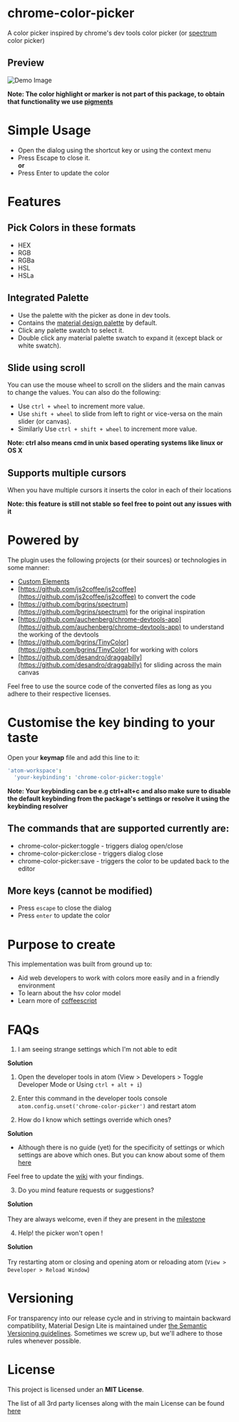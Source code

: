 # chrome-color-picker
A color picker inspired by chrome's dev tools color picker (or [spectrum](https://github.com/bgrins/spectrum) color picker)

## Preview
![Demo Image](https://raw.githubusercontent.com/puranjayjain/chrome-color-picker/master/demo.gif)

**Note: The color highlight or marker is not part of this package, to obtain that functionality we use [pigments](https://atom.io/packages/pigments)**

# Simple Usage
- Open the dialog using the shortcut key or using the context menu
- Press Escape to close it.
<br>**or**
- Press Enter to update the color

# Features
## Pick Colors in these formats
* HEX
* RGB
* RGBa
* HSL
* HSLa

## Integrated Palette
- Use the palette with the picker as done in dev tools.
- Contains the [material design palette](https://www.google.com/design/spec/style/color.html) by default.
- Click any palette swatch to select it.
- Double click any material palette swatch to expand it (except black or white swatch).

## Slide using scroll
You can use the mouse wheel to scroll on the sliders and the main canvas to change the values.
You can also do the following:
- Use `ctrl + wheel` to increment more value.
- Use `shift + wheel` to slide from left to right or vice-versa on the main slider (or canvas).
- Similarly Use `ctrl + shift + wheel` to increment more value.

**Note: ctrl also means cmd in unix based operating systems like linux or OS X**

## Supports multiple cursors
When you have multiple cursors it inserts the color in each of their locations

**Note: this feature is still not stable so feel free to point out any issues with it**

# Powered by
The plugin uses the following projects (or their sources) or technologies in some manner:
- [Custom Elements](http://www.html5rocks.com/en/tutorials/webcomponents/customelements)
- [https://github.com/js2coffee/js2coffee](https://github.com/js2coffee/js2coffee) to convert the code
- [https://github.com/bgrins/spectrum](https://github.com/bgrins/spectrum) for the original inspiration
- [https://github.com/auchenberg/chrome-devtools-app](https://github.com/auchenberg/chrome-devtools-app) to understand the working of the devtools
- [https://github.com/bgrins/TinyColor](https://github.com/bgrins/TinyColor) for working with colors
- [https://github.com/desandro/draggabilly](https://github.com/desandro/draggabilly) for sliding across the main canvas

Feel free to use the source code of the converted files as long as you adhere to their respective licenses.

# Customise the key binding to your taste
Open your **keymap** file and add this line to it:
```CoffeeScript
'atom-workspace':
  'your-keybinding': 'chrome-color-picker:toggle'
```
**Note: Your keybinding can be e.g ctrl+alt+c and also make sure to disable the default keybinding from the package's settings or resolve it using the keybinding resolver**

## The commands that are supported currently are:
* chrome-color-picker:toggle - triggers dialog open/close
* chrome-color-picker:close  - triggers dialog close
* chrome-color-picker:save   - triggers the color to be updated back to the editor

## More keys (cannot be modified)
- Press `escape` to close the dialog
- Press `enter` to update the color

# Purpose to create
This implementation was built from ground up to:
- Aid web developers to work with colors more easily and in a friendly environment
- To learn about the hsv color model
- Learn more of [coffeescript](http://coffeescript.org)

# FAQs

1) I am seeing strange settings which I'm not able to edit

**Solution**
  1. Open the developer tools in atom (View > Developers > Toggle Developer Mode or Using `ctrl + alt + i`)

  2. Enter this command in the developer tools console `atom.config.unset('chrome-color-picker')` and restart atom

2) How do I know which settings override which ones?

**Solution**
  - Although there is no guide (yet) for the specificity of settings or which settings are above which ones.
But you can know about some of them [here](https://github.com/puranjayjain/chrome-color-picker/blob/master/lib/modules/core/Input.coffee#L163)

Feel free to update the [wiki](https://github.com/puranjayjain/chrome-color-picker/wiki/Setting's-specificity) with your findings.

3) Do you mind feature requests or suggestions?

**Solution**<br><br>
They are always welcome, even if they are present in the [milestone](https://github.com/puranjayjain/chrome-color-picker/milestones)

4) Help! the picker won't open !

**Solution**<br><br>
Try restarting atom or closing and opening atom or reloading atom (`View > Developer > Reload Window`)

# Versioning

For transparency into our release cycle and in striving to maintain backward
compatibility, Material Design Lite is maintained under
[the Semantic Versioning guidelines](http://semver.org/). Sometimes we screw up,
but we'll adhere to those rules whenever possible.

# License

This project is licensed under an **MIT License**.

The list of all 3rd party licenses along with the main License can be found [here](https://github.com/puranjayjain/chrome-color-picker/blob/master/LICENSE.md)
